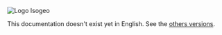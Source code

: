 ![Logo Isogeo](https://www.isogeo.com/images/isogeo/logo-isogeo.png)

This documentation doesn't exist yet in English. See the [others versions](../).
